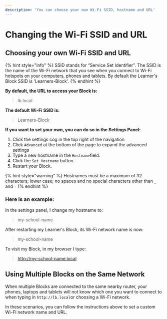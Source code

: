 ```yaml
---
description: 'You can choose your own Wi-Fi SSID, hostname and URL'
---
```


# Changing the Wi-Fi SSID and URL

## Choosing your own Wi-Fi SSID and URL

{% hint style="info" %}
SSID stands for “Service Set Identifier”. The SSID is the name of the Wi-Fi network that you see when you connect to Wi-Fi hotspots on your computers, phones and tablets. By default the Learner's Block SSID is 'Learners-Block'.
{% endhint %}

**By default, the URL to access your Block is:**

> lb.local

**The default Wi-Fi SSID is:**

> Learners-Block

**If you want to set your own, you can do so in the Settings Panel:**

1. Click the settings cog in the top right of the navigation
2. Click `Advanced` at the bottom of the page to expand the advanced settings
3. Type a new hostname in the `Hostname`field.
4. Click the `Set Hostname` button. 
5. Restart your Block.

{% hint style="warning" %}
Hostnames must be a maximum of 32 characters; lower case; no spaces and no special characters other than `_` and `-`
{% endhint %}

### **Here is an example:**

In the settings panel, I change my hostname to:

> my-school-name

After restarting my Learner's Block, its Wi-Fi network name is now:

> my-school-name

To visit my Block, in my browser I type:

> http://my-school-name.local

## Using Multiple Blocks on the Same Network

When multiple Blocks are connected to the same nearby router, your phones, laptops and tablets will not know which one you want to connect to when typing in `http://lb.local`or choosing a Wi-Fi network. 

In these scenarios, you can follow the instructions above to set a custom Wi-FI network name and URL.

